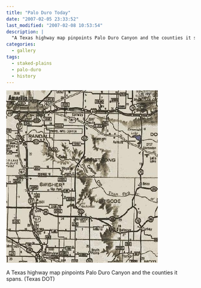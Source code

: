 ```yaml
---
title: "Palo Duro Today"
date: "2007-02-05 23:33:52"
last_modified: "2007-02-08 10:53:54"
description: |
  "A Texas highway map pinpoints Palo Duro Canyon and the counties it spans. (Texas DOT)"
categories:
  - gallery
tags:
  - staked-plains
  - palo-duro
  - history   
---
```

![148](/images/gallery/148.jpg)

A Texas highway map pinpoints Palo Duro Canyon and the counties it spans. (Texas DOT)
